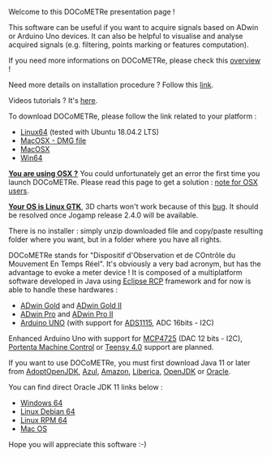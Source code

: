 Welcome to this DOCoMETRe presentation page !

This software can be useful if you want to acquire signals based on ADwin or Arduino Uno devices. It can also be helpful to visualise and analyse acquired signals (e.g. filtering, points marking or features computation).

If you need more informations on DOCoMETRe, please check this [overview](http://www.ism.univ-amu.fr/buloup/documents/Overview.pdf) !

Need more details on installation procedure ? Follow this [link](http://www.ism.univ-amu.fr/buloup/documents/Installation.pdf).

Videos tutorials ? It's [here](https://www.youtube.com/watch?v=BV_56Ztva1I&list=PLToTNXU9fy6WKUKD1BgPlpn-ONyaHg7vn).

To download DOCoMETRe, please follow the link related to your platform :

* [Linux64](http://www.ism.univ-amu.fr/buloup/documents/DOCoMETRe/DocometreLinux.zip) (tested with Ubuntu 18.04.2 LTS)
* [MacOSX - DMG file](http://www.ism.univ-amu.fr/buloup/documents/DOCoMETRe/Docometre.dmg)
* [MacOSX](http://www.ism.univ-amu.fr/buloup/documents/DOCoMETRe/DocometreMacOS.zip)
* [Win64](http://www.ism.univ-amu.fr/buloup/documents/DOCoMETRe/DocometreWindows.zip)

<ins>**You are using OSX ?**</ins> You could unfortunately get an error the first time you launch DOCoMETRe.
Please read this page to get a solution : [note for OSX users](https://github.com/TeamICSTECHNOS/DOCoMETRe/wiki/Note-for-OSX-users).

<ins>**Your OS is Linux GTK**</ins>, 3D charts won't work because of this [bug](https://jogamp.org/bugzilla//show_bug.cgi?id=1362). It should be resolved once Jogamp release 2.4.0 will be available.

There is no installer : simply unzip downloaded file and copy/paste resulting folder where you want, but in a folder where you have all rights.

DOCoMETRe stands for "Dispositif d'Observation et de COntrôle du Mouvement En Temps Réel". It's obviously a very bad acronym, but has the advantage to evoke a meter device ! It is composed of a multiplatform software developed in Java using [Eclipse RCP](https://wiki.eclipse.org/Rich_Client_Platform) framework and for now is able to handle these hardwares : 

* [ADwin Gold](https://www.adwin.de/us/produkte/gold.html) and [ADwin Gold II](https://www.adwin.de/us/produkte/goldII.html) 
* [ADwin Pro](https://www.adwin.de/us/produkte/pro.html) and [ADwin Pro II](https://www.adwin.de/us/produkte/proII.html)
* [Arduino UNO](https://store.arduino.cc/arduino-uno-rev3) (with support for [ADS1115](https://www.pjrc.com/store/teensy40.html), ADC 16bits - I2C)

Enhanced Arduino Uno with support for [MCP4725](https://www.microchip.com/en-us/product/MCP4725) (DAC 12 bits - I2C), [Portenta Machine Control](https://store.arduino.cc/products/arduino-portenta-machine-control?selectedStore=eu) or [Teensy 4.0](https://www.pjrc.com/store/teensy40.html) support are planned.

If you want to use DOCoMETRe, you must first download Java 11 or later from [AdoptOpenJDK](https://adoptopenjdk.net), [Azul](https://www.azul.com/downloads/?package=jre), [Amazon](https://docs.aws.amazon.com/corretto/index.html), [Liberica](https://bell-sw.com), [OpenJDK](https://openjdk.java.net) or [Oracle](https://www.oracle.com/fr/java/technologies/javase-jdk11-downloads.html).

You can find direct Oracle JDK 11 links below :

* [Windows 64](http://www.ism.univ-amu.fr/buloup/documents/JAVA/jdk-11.0.11_windows-x64_bin.exe)
* [Linux Debian 64](http://www.ism.univ-amu.fr/buloup/documents/JAVA/jdk-11.0.11_linux-x64_bin.deb)
* [Linux RPM 64](http://www.ism.univ-amu.fr/buloup/documents/JAVA/jdk-11.0.11_linux-x64_bin.rpm)
* [Mac OS](http://www.ism.univ-amu.fr/buloup/documents/JAVA/jdk-11.0.11_osx-x64_bin.dmg)

Hope you will appreciate this software :-)
